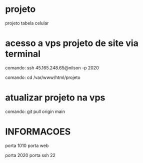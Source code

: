 # projeto
projeto tabela celular


# acesso a vps projeto de site via terminal

comando: ssh 45.165.248.65@nilson -p 2020

comando: cd /var/www/html/projeto

# atualizar projeto na vps

comando: git pull origin main


# INFORMACOES
porta 1010 porta web

porta 2020 porta ssh 22

